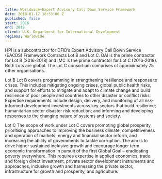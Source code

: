```yaml
---
title: Worldwide—Expert Advisory Call Down Service Framework
date: 2018-01-17 18:53:00 Z
published: false
start: 2016
end: 2018
client: U.K. Department for International Development
regions: Worldwide
---
```


HPI is a subcontractor for DFID’s Expert Advisory Call Down Service (EACDS) Framework Contracts Lot B and Lot C. DAI  is the prime contractor for Lot B (2016-2018) and IMC  is the prime contractor for Lot C (2016-2018). Both Lots are global. The Lot C consortium comprises of approximately 75 other organisations.

Lot B
Lot B covers programming in strengthening resilience and response to crises. This includes mitigating ongoing crises, global public health risks, and support for efforts to mitigate and adapt to climate change and build resilience of poor people and countries to other disaster or conflict risks. Expertise requirements include design, delivery, and monitoring of all risk-informed development investments across key sectors that build resilience; humanitarian sector disaster risk reduction; and informing and developing responses to the changing nature of systems and society.

Lot C
The scope of work under Lot C  covers promoting global prosperity, prioritising approaches to improving the business climate, competitiveness and operation of markets, energy and financial sector reform, and increasing the ability of governments to tackle corruption. The aim is to drive higher sustained inclusive growth and encourage longer term economic transformation in pursuit of the first Global Goal – eradicating poverty everywhere. This requires expertise in applied economics, trade and foreign direct investment, private sector development instruments and approaches, inclusive growth and harnessing the private sector, infrastructure for growth and prosperity, and agriculture.